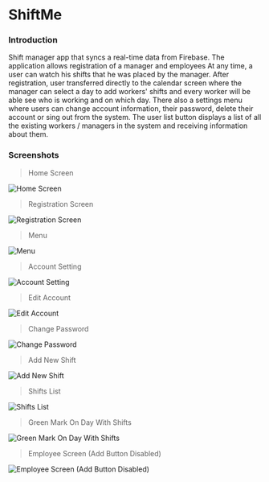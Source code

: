 # ShiftMe
### Introduction
Shift manager app that syncs a real-time data from Firebase.
The application allows registration of a manager and employees
At any time, a user can watch his shifts that he was placed by the manager.
After registration, user transferred directly to the calendar screen where the
manager can select a day to add workers' shifts and every worker will be able
see who is working and on which day.
There also a settings menu where users can change account information,
their password, delete their account or sing out from the system.
The user list button displays a list of all the existing workers / managers in the
system and receiving information about them.


### Screenshots
> Home Screen

![Home Screen](Images/1.jpg)

> Registration Screen

![Registration Screen](Images/2.jpg)

> Menu

![Menu](Images/3.jpg)

> Account Setting

![Account Setting](Images/4.jpg)

> Edit Account

![Edit Account](Images/5.jpg)

> Change Password

![Change Password](Images/6.jpg)

> Add New Shift

![Add New Shift](Images/7.jpg)

> Shifts List

![Shifts List](Images/8.jpg)

> Green Mark On Day With Shifts

![Green Mark On Day With Shifts](Images/8.jpg)

> Employee Screen (Add Button Disabled)

![Employee Screen (Add Button Disabled)](Images/8.jpg)
